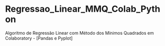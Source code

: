# Regressao_Linear_MMQ_Colab_Python
Algoritmo de Regressão Linear com Método dos Mínimos Quadrados em Colaboratory - [Pandas e Pyplot]
